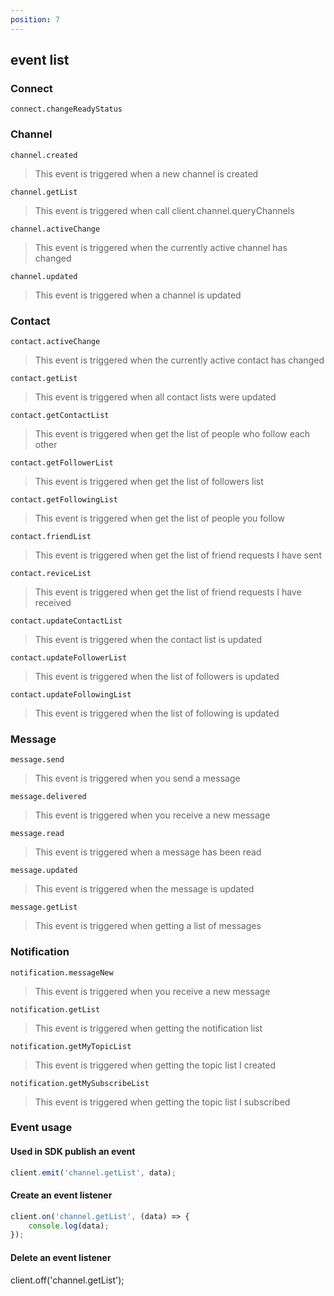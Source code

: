 ```yaml
---
position: 7
---
```


## event list

### Connect

`connect.changeReadyStatus`

### Channel

`channel.created`
> This event is triggered when a new channel is created

`channel.getList`
> This event is triggered when call client.channel.queryChannels

`channel.activeChange`
> This event is triggered when the currently active channel has changed

`channel.updated`
> This event is triggered when a channel is updated

### Contact

`contact.activeChange`
> This event is triggered when the currently active contact has changed

`contact.getList`
> This event is triggered when all contact lists were updated

`contact.getContactList`
> This event is triggered when get the list of people who follow each other

`contact.getFollowerList`
> This event is triggered when get the list of followers list

`contact.getFollowingList`
> This event is triggered when get the list of people you follow

`contact.friendList`
> This event is triggered when get the list of friend requests I have sent

`contact.reviceList`
> This event is triggered when get the list of friend requests I have received

`contact.updateContactList`
> This event is triggered when the contact list is updated

`contact.updateFollowerList`
> This event is triggered when the list of followers is updated

`contact.updateFollowingList`
> This event is triggered when the list of following is updated

### Message

`message.send`
> This event is triggered when you send a message

`message.delivered`
> This event is triggered when you receive a new message

`message.read`
> This event is triggered when a message has been read

`message.updated`
> This event is triggered when the message is updated

`message.getList`
> This event is triggered when getting a list of messages


### Notification

`notification.messageNew`
> This event is triggered when you receive a new message

`notification.getList`
> This event is triggered when getting the notification list

`notification.getMyTopicList`
> This event is triggered when getting the topic list I created

`notification.getMySubscribeList`
>This event is triggered when getting the topic list I subscribed

### Event usage

#### Used in SDK  publish an event

```ts
client.emit('channel.getList', data);
```

#### Create an event listener

```ts
client.on('channel.getList', (data) => {
    console.log(data);
});
```

#### Delete an event listener

client.off('channel.getList');
